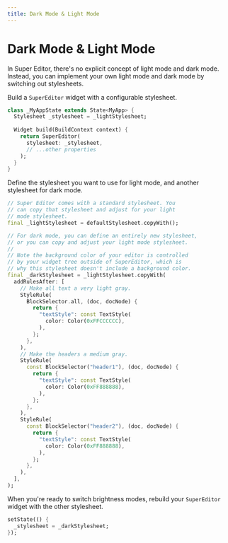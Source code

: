 ```yaml
---
title: Dark Mode & Light Mode
---
```

# Dark Mode & Light Mode
In Super Editor, there's no explicit concept of light mode and dark mode. Instead, you can implement
your own light mode and dark mode by switching out stylesheets.

Build a `SuperEditor` widget with a configurable stylesheet.

```dart
class _MyAppState extends State<MyApp> {
  Stylesheet _stylesheet = _lightStylesheet;
  
  Widget build(BuildContext context) {
    return SuperEditor(
      stylesheet: _stylesheet,
      // ...other properties
    );
  }
}
```

Define the stylesheet you want to use for light mode, and another stylesheet for dark mode.

```dart
// Super Editor comes with a standard stylesheet. You 
// can copy that stylesheet and adjust for your light 
// mode stylesheet.
final _lightStylesheet = defaultStylesheet.copyWith();

// For dark mode, you can define an entirely new stylesheet, 
// or you can copy and adjust your light mode stylesheet.
//
// Note the background color of your editor is controlled 
// by your widget tree outside of SuperEditor, which is 
// why this stylesheet doesn't include a background color.
final _darkStylesheet = _lightStylesheet.copyWith(
  addRulesAfter: [
    // Make all text a very light gray.
    StyleRule(
      BlockSelector.all, (doc, docNode) {
        return {
          "textStyle": const TextStyle(
            color: Color(0xFFCCCCCC),
          ),
        };
      },
    ),
    // Make the headers a medium gray.
    StyleRule(
      const BlockSelector("header1"), (doc, docNode) {
        return {
          "textStyle": const TextStyle(
            color: Color(0xFF888888),
          ),
        };
      },
    ),
    StyleRule(
      const BlockSelector("header2"), (doc, docNode) {
        return {
          "textStyle": const TextStyle(
            color: Color(0xFF888888),
          ),
        };
      },
    ),
  ],
);
```

When you're ready to switch brightness modes, rebuild your `SuperEditor` widget with the other
stylesheet.

```dart
setState(() {
  _stylesheet = _darkStylesheet; 
});
```